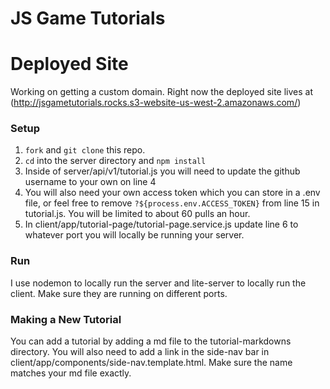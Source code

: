# JS Game Tutorials

# Deployed Site
Working on getting a custom domain. Right now the deployed site lives at (http://jsgametutorials.rocks.s3-website-us-west-2.amazonaws.com/)

### Setup
1. `fork` and `git clone` this repo.
2. `cd` into the server directory and `npm install`
3. Inside of server/api/v1/tutorial.js you will need to update the github username to your own on line 4
4. You will also need your own access token which you can store in a .env file, or feel free to remove `?${process.env.ACCESS_TOKEN}` from line 15 in tutorial.js. You will be limited to about 60 pulls an hour.
5. In client/app/tutorial-page/tutorial-page.service.js update line 6 to whatever port you will locally be running your server.

### Run
I use nodemon to locally run the server and lite-server to locally run the client. Make sure they are running on different ports.

### Making a New Tutorial
You can add a tutorial by adding a md file to the tutorial-markdowns directory. You will also need to add a link in the side-nav bar in client/app/components/side-nav.template.html. Make sure the name matches your md file exactly.

